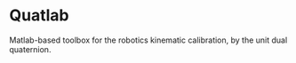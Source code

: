 # Quatlab
Matlab-based toolbox for the robotics kinematic calibration, by the unit dual quaternion.
